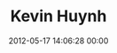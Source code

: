 ---
title: "Kevin Huynh"
date: 2012-05-17 14:06:28 00:00
permalink: /kevinhuynh
twitter: "kevinhuynh"
likes: [31]
id: 92
gravatar: "http://www.gravatar.com/avatar/1989ea0aa0d28421da0f73319c28d561"
---